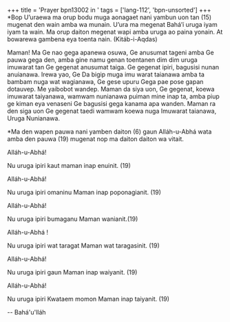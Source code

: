 +++
title = 'Prayer bpn13002 in '
tags = ['lang-112', 'bpn-unsorted']
+++
*Bop U’uraewa ma orup bodu muga aonagaet nani yambun uon tan (15) mugenat den wain amba wa munain.  U’ura ma megenat Bahá’í uruga iyam iyam ta wain.  Ma orup daiton megenat wapi amba uruga ao paina yonain.  At bowarewa gambena eya toenta nain.  (Kitáb-i-Aqdas)


Maman!  Ma Ge nao gega apanewa osuwa, Ge anusumat tageni amba Ge pauwa gega den, amba gine namu genan toentanen dim dim uruga imuwarat tan Ge gegenat anusumat taiga.  Ge gegenat ipiri, bagusisi nunan anuianawa.  Irewa yao, Ge Da bigip muga imu warat taianawa amba ta bambam nuga wat wagianawa, Ge gese upuru Gega pae pose gapan dotauvep.  Me yaibobot wandep.  Maman da siya uon, Ge gegenat, koewa imuwarat taiyanawa, wamwam nunianawa puiman mine inap ta, amba piup ge kiman eya venaseni Ge bagusisi gega kanama apa wanden.  Maman ra den siga uon Ge gegenat taedi wamwam koewa nuga Imuwarat taianawa, Uruga Nunianawa. 

*Ma den wapen pauwa nani yamben daiton (6) gaun Alláh-u-Abhá wata amba den pauwa (19) mugenat nop ma daiton daiton wa vitait.

Alláh-u-Abhá! 

 Nu uruga ipiri kaut maman inap enuinit. (19)

Alláh-u-Abhá!

Nu uruga ipiri omaninu Maman inap poponagianit. (19)

Alláh-u-Abhá!

Nu uruga ipiri bumaganu Maman wanianit.(19)

Alláh-u-Abhá !

Nu uruga ipiri wat taragat Maman wat taragasinit. (19)

Alláh-u-Abhá!

Nu uruga ipiri gaun Maman inap waiyanit. (19)

Alláh-u-Abhá!

Nu uruga ipiri Kwataem momon Maman inap taiyanit. (19)

-- Bahá'u'lláh
